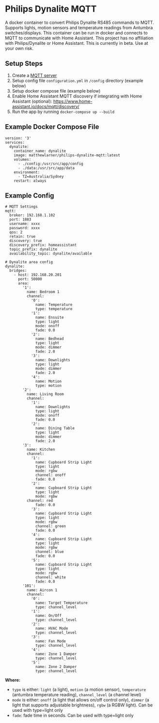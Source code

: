 # Philips Dynalite MQTT
A docker container to convert Philips Dynalite RS485 commands to MQTT. 
Supports lights, motion sensors and temperature readings from Antumbra switches/displays.
This container can be run in docker and connects to MQTT to communicate with Home Assistant. This project has no affiliation with Philips/Dynalite or Home Assistant. This is currently in beta. Use at your own risk.

## Setup Steps
1. Create a [MQTT server](https://hub.docker.com/_/eclipse-mosquitto)
2. Setup config file `configuration.yml` in `/config` directory (example below)
3. Setup docker compose file (example below)
4. Enable Home Assistant MQTT discovery if integrating with Home Assistant (optional): https://www.home-assistant.io/docs/mqtt/discovery/
5. Run the app by running `docker-compose up --build`

## Example Docker Compose File
```
version: '3'
services:
  dynalite:
    container_name: dynalite
    image: matthewlarner/philips-dynalite-mqtt:latest
    volumes:
      - ./config:/usr/src/app/config
      - ./data:/usr/src/app/data
    environment:
      - TZ=Australia/Sydney
    restart: always
```

## Example Config
```
# MQTT Settings
mqtt:
  broker: 192.168.1.102
  port: 1883
  username: xxxx
  password: xxxx
  qos: 2
  retain: true
  discovery: true
  discovery_prefix: homeassistant
  topic_prefix: dynalite
  availability_topic: dynalite/available

# Dynalite area config
dynalite:
  bridges:
    - host: 192.168.20.201
      port: 50000
      area:
        '1':
          name: Bedroom 1
          channel:       
            '0':
              name: Temperature
              type: temperature
            '1':
              name: Ensuite
              type: light
              mode: onoff
              fade: 0.0
            '2':
              name: Bedhead
              type: light
              mode: dimmer
              fade: 2.0
            '3':
              name: Downlights
              type: light
              mode: dimmer
              fade: 2.0
            '4':
              name: Motion
              type: motion
        '2':
          name: Living Room
          channel:
            '1':
              name: Downlights
              type: light
              mode: onoff
              fade: 0.0
            '2':
              name: Dining Table
              type: light
              mode: dimmer
              fade: 2.0
        '3':
          name: Kitchen
          channel:
            '1':
              name: Cupboard Strip Light
              type: light
              mode: rgbw
              channel: onoff
              fade: 0.0
            '2':
              name: Cupboard Strip Light
              type: light
              mode: rgbw
	      channel: red
              fade: 0.0
            '3':
              name: Cupboard Strip Light
              type: light
              mode: rgbw
              channel: green
              fade: 0.0
            '4':
              name: Cupboard Strip Light
              type: light
              mode: rgbw
              channel: blue
              fade: 0.0
            '5':
              name: Cupboard Strip Light
              type: light
              mode: rgbw
              channel: white
              fade: 0.0
        '101':
          name: Aircon 1
          channel:
            '0':
              name: Target Temperature
              type: channel_level
            '1':
              name: On/Off
              type: channel_level
            '2':
              name: HVAC Mode
              type: channel_level
            '3':
              name: Fan Mode
              type: channel_level
            '4':
              name: Zone 1 Damper
              type: channel_level
            '5':
              name: Zone 2 Damper
              type: channel_level
```

**Where:**
- `type` is either: `light` (a light), `motion` (a motion sensor), `temperature` (antumbra temperature reading), `channel_level` (a channel level)
- `mode` is either: `onoff` (a light that allows on/off control only), `dimmer` (a light that supports adjustable brightness), `rgbw` (a RGBW light). Can be used with type=light only
- `fade`: fade time in seconds. Can be used with type=light only
